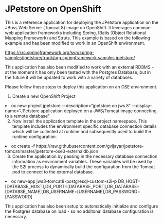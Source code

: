 # JPetstore on OpenShift

This is a reference application for deploying the JPetstore application on the JBoss Web Server (Tomcat 8) image on OpenShift. It leverages common web application frameworks including Spring, IBatis (Object Relational Mapping Framework) and Struts. This example is based on the following example and has been modified to work in an OpenShift environment.

https://src.springframework.org/svn/spring-samples/jpetstore/trunk/org.springframework.samples.jpetstore/

This application has also been modified to work with an external RDBMS - at the moment it has only been tested with the Postgres Database, but in the future it will be updated to work with a variety of databases. 

Please follow these steps to deploy this application on an OSE environment.

1. Create a new OpenShift Project
<li>oc new-project jpetstore --description="jpetstore on jws 8" --display-name="JPetstore application deployed on a JWS/Tomcat image connecting to a remote database" 

2. Now install the application template in the project namespace. This template includes the environment specific database connection details which will be collected at runtime and subsequently used to build the runtime configuration.
<li>oc create -f https://raw.githubusercontent.com/gvijayar/jpetstore-tomcat/master/jpetstore-ose3-externaldb.json

3. Create the application by passing in the necessary database connection information as environment variables. These variables will be used by the S2I process to dynamically build the configuration from the Tomcat pod to connect to the external database.
<li>oc new-app jws3-tomcat8-postgresql-custom-s2i-p DB_HOST=[DATABASE_HOST],DB_PORT=[DATABASE_PORT],DB_DATABASE=[DATABSE_NAME],DB_USERNAME=[USERNAME],DB_PASSWORD=[PASSWORD]

This application has also been setup to automatically initialize and configure the Postgres database on load - so no additonal database configuration is necessary.

